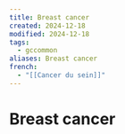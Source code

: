 ```yaml
---
title: Breast cancer
created: 2024-12-18
modified: 2024-12-18
tags:
  - gccommon
aliases: Breast cancer
french:
  - "[[Cancer du sein]]"
---
```

# Breast cancer

